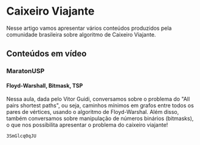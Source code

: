 # Caixeiro Viajante

Nesse artigo vamos apresentar vários conteúdos produzidos pela comunidade brasileira sobre algoritmo de Caixeiro Viajante.

## Conteúdos em vídeo

### MaratonUSP

#### Floyd-Warshall, Bitmask, TSP

Nessa aula, dada pelo Vitor Guidi, conversamos sobre o problema do "All pairs shortest paths", ou seja,  caminhos mínimos em grafos entre todos os pares de vértices, usando o algoritmo de Floyd-Warshal.
Além disso, também conversamos sobre manipulação de números binários (bitmasks), o que nos possibilita apresentar o problema do caixeiro viajante!

```youtube
3SmGlcq0qJU
```